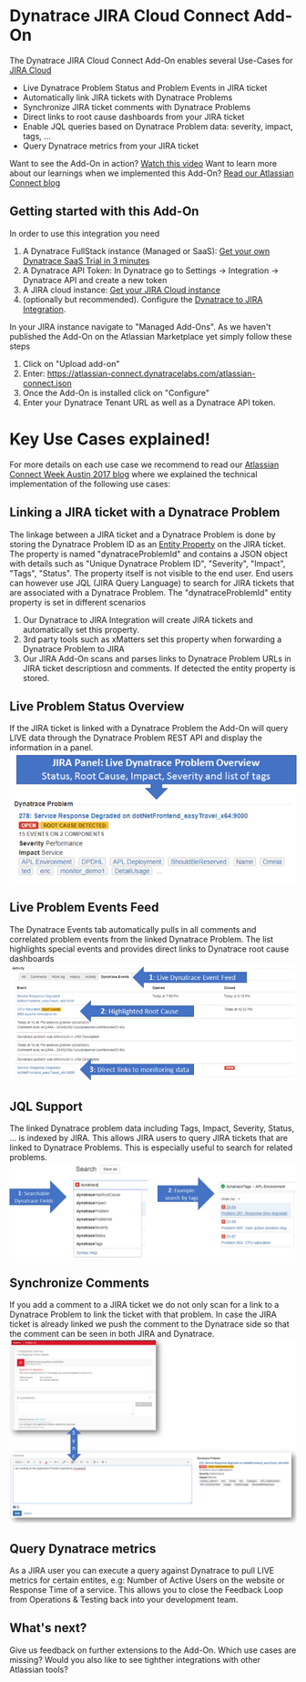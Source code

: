 # Dynatrace JIRA Cloud Connect Add-On

The Dynatrace JIRA Cloud Connect Add-On enables several Use-Cases for [JIRA Cloud](https://www.atlassian.com/software/jira)
* Live Dynatrace Problem Status and Problem Events in JIRA ticket
* Automatically link JIRA tickets with Dynatrace Problems
* Synchronize JIRA ticket comments with Dynatrace Problems
* Direct links to root cause dashboards from your JIRA ticket
* Enable JQL queries based on Dynatrace Problem data: severity, impact, tags, ...
* Query Dynatrace metrics from your JIRA ticket

Want to see the Add-On in action? [Watch this video]()
Want to learn more about our learnings when we implemented this Add-On? [Read our Atlassian Connect blog]()

## Getting started with this Add-On
In order to use this integration you need
1. A Dynatrace FullStack instance (Managed or SaaS): [Get your own Dynatrace SaaS Trial in 3 minutes](https://www.dynatrace.com/trial/?utm_source=andreasgrabner&utm_medium=github&utm_content=voucher&utm_campaign=1000-free-hours-andreasgrabner)
2. A Dynatrace API Token: In Dynatrace go to Settings -> Integration -> Dynatrace API and create a new token
3. A JIRA cloud instance: [Get your JIRA Cloud instance](https://www.atlassian.com/software/jira/try)
4. (optionally but recommended). Configure the [Dynatrace to JIRA Integration](https://www.dynatrace.com/blog/integrate-jira-issue-tracking-dynatrace-environment/).

In your JIRA instance navigate to "Managed Add-Ons". As we haven't published the Add-On on the Atlassian Marketplace yet simply follow these steps
1. Click on "Upload add-on"
2. Enter: https://atlassian-connect.dynatracelabs.com/atlassian-connect.json
3. Once the Add-On is installed click on "Configure"
4. Enter your Dynatrace Tenant URL as well as a Dynatrace API token.

# Key Use Cases explained!
For more details on each use case we recommend to read our [Atlassian Connect Week Austin 2017 blog]() where we explained the technical implementation of the following use cases:

## Linking a JIRA ticket with a Dynatrace Problem
The linkage between a JIRA ticket and a Dynatrace Problem is done by storing the Dynatrace Problem ID as an [Entity Property](https://developer.atlassian.com/jiradev/jira-platform/building-jira-add-ons/jira-entity-properties-overview) on the JIRA ticket. The property is named "dynatraceProblemId" and contains a JSON object with details such as "Unique Dynatrace Problem ID", "Severity", "Impact", "Tags", "Status". The property itself is not visible to the end user. End users can however use JQL (JIRA Query Language) to search for JIRA tickets that are associated with a Dynatrace Problem. 
The "dynatraceProblemId" entity property is set in different scenarios
1. Our Dynatrace to JIRA Integration will create JIRA tickets and automatically set this property.
2. 3rd party tools such as xMatters set this property when forwarding a Dynatrace Problem to JIRA
3. Our JIRA Add-On scans and parses links to Dynatrace Problem URLs in JIRA ticket descriptiosn and comments. If detected the entity property is stored. 

## Live Problem Status Overview
If the JIRA ticket is linked with a Dynatrace Problem the Add-On will query LIVE data through the Dynatrace Problem REST API and display the information in a panel.
![](./images/JIRAWebPanel.png)

## Live Problem Events Feed
The Dynatrace Events tab automatically pulls in all comments and correlated problem events from the linked Dynatrace Problem. The list highlights special events and provides direct links to Dynatrace root cause dashboards
![](./images/DynatraceJIRAEventsTab.png)

## JQL Support
The linked Dynatrace problem data including Tags, Impact, Severity, Status, ... is indexed by JIRA. This allows JIRA users to query JIRA tickets that are linked to Dynatrace Problems. This is especially useful to search for related problems.
![](./images/SearchDynatraceInJIRA.png)

## Synchronize Comments
If you add a comment to a JIRA ticket we do not only scan for a link to a Dynatrace Problem to link the ticket with that problem. In case the JIRA ticket is already linked we push the comment to the Dynatrace side so that the comment can be seen in both JIRA and Dynatrace.
![](./images/DynatraceJIRAWebHook_CommentSync.png)

## Query Dynatrace metrics
As a JIRA user you can execute a query against Dynatrace to pull LIVE metrics for certain entites, e.g: Number of Active Users on the website or Response Time of a service. This allows you to close the Feedback Loop from Operations & Testing back into your development team.

## What's next?
Give us feedback on further extensions to the Add-On. Which use cases are missing? Would you also like to see tighther integrations with other Atlassian tools?

